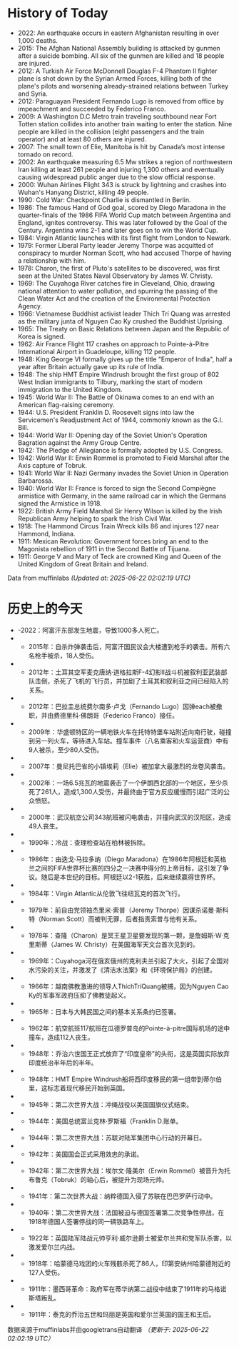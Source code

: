 # History of Today 

- 2022: An earthquake occurs in eastern Afghanistan resulting in over 1,000 deaths.
- 2015: The Afghan National Assembly building is attacked by gunmen after a suicide bombing. All six of the gunmen are killed and 18 people are injured.
- 2012: A Turkish Air Force McDonnell Douglas F-4 Phantom II fighter plane is shot down by the Syrian Armed Forces, killing both of the plane's pilots and worsening already-strained relations between Turkey and Syria.
- 2012: Paraguayan President Fernando Lugo is removed from office by impeachment and succeeded by Federico Franco.
- 2009: A Washington D.C Metro train traveling southbound near Fort Totten station collides into another train waiting to enter the station. Nine people are killed in the collision (eight passengers and the train operator) and at least 80 others are injured.
- 2007: The small town of Elie, Manitoba is hit by Canada’s most intense tornado on record.
- 2002: An earthquake measuring 6.5 Mw strikes a region of northwestern Iran killing at least 261 people and injuring 1,300 others and eventually causing widespread public anger due to the slow official response.
- 2000: Wuhan Airlines Flight 343 is struck by lightning and crashes into Wuhan's Hanyang District, killing 49 people.
- 1990: Cold War: Checkpoint Charlie is dismantled in Berlin.
- 1986: The famous Hand of God goal, scored by Diego Maradona in the quarter-finals of the 1986 FIFA World Cup match between Argentina and England, ignites controversy. This was later followed by the Goal of the Century. Argentina wins 2-1 and later goes on to win the World Cup.
- 1984: Virgin Atlantic launches with its first flight from London to Newark.
- 1979: Former Liberal Party leader Jeremy Thorpe was acquitted of conspiracy to murder Norman Scott, who had accused Thorpe of having a relationship with him.
- 1978: Charon, the first of Pluto's satellites to be discovered, was first seen at the United States Naval Observatory by James W. Christy.
- 1969: The Cuyahoga River catches fire in Cleveland, Ohio, drawing national attention to water pollution, and spurring the passing of the Clean Water Act and the creation of the Environmental Protection Agency.
- 1966: Vietnamese Buddhist activist leader Thích Trí Quang was arrested as the military junta of Nguyen Cao Ky crushed the Buddhist Uprising.
- 1965: The Treaty on Basic Relations between Japan and the Republic of Korea is signed.
- 1962: Air France Flight 117 crashes on approach to Pointe-à-Pitre International Airport in Guadeloupe, killing 112 people.
- 1948: King George VI formally gives up the title "Emperor of India", half a year after Britain actually gave up its rule of India.
- 1948: The ship HMT Empire Windrush brought the first group of 802 West Indian immigrants to Tilbury, marking the start of modern immigration to the United Kingdom.
- 1945: World War II: The Battle of Okinawa comes to an end with an American flag-raising ceremony.
- 1944: U.S. President Franklin D. Roosevelt signs into law the Servicemen's Readjustment Act of 1944, commonly known as the G.I. Bill.
- 1944: World War II: Opening day of the Soviet Union's Operation Bagration against the Army Group Centre.
- 1942: The Pledge of Allegiance is formally adopted by U.S. Congress.
- 1942: World War II: Erwin Rommel is promoted to Field Marshal after the Axis capture of Tobruk.
- 1941: World War II: Nazi Germany invades the Soviet Union in Operation Barbarossa.
- 1940: World War II: France is forced to sign the Second Compiègne armistice with Germany, in the same railroad car in which the Germans signed the Armistice in 1918.
- 1922: British Army Field Marshal Sir Henry Wilson is killed by the Irish Republican Army helping to spark the Irish Civil War.
- 1918: The Hammond Circus Train Wreck kills 86 and injures 127 near Hammond, Indiana.
- 1911: Mexican Revolution: Government forces bring an end to the Magonista rebellion of 1911 in the Second Battle of Tijuana.
- 1911: George V and Mary of Teck are crowned King and Queen of the United Kingdom of Great Britain and Ireland.

Data from muffinlabs
*(Updated at: 2025-06-22 02:02:19 UTC)*

# 历史上的今天 

- -2022：阿富汗东部发生地震，导致1000多人死亡。
- -  2015年：自杀炸弹袭击后，阿富汗国民议会大楼遭到枪手的袭击。所有六名枪手被杀，18人受伤。
- -  2012年：土耳其空军麦克唐纳·道格拉斯F-4幻影II战斗机被叙利亚武装部队击倒，杀死了飞机的飞行员，并加剧了土耳其和叙利亚之间已经陷入的关系。
- -  2012年：巴拉圭总统费尔南多·卢戈（Fernando Lugo）因弹each被撤职，并由费德里科·佛朗哥（Federico Franco）接任。
- -  2009年：华盛顿特区的一辆地铁火车在托特特堡车站附近向南行驶，碰撞到另一列火车，等待进入车站。撞车事件（八名乘客和火车运营商）中有9人被杀，至少80人受伤。
- -  2007年：曼尼托巴省的小镇埃莉（Elie）被加拿大最激烈的龙卷风袭击。
- -  2002年：一场6.5兆瓦的地震袭击了一个伊朗西北部的一个地区，至少杀死了261人，造成1,300人受伤，并最终由于官方反应缓慢而引起广泛的公众愤怒。
- -  2000年：武汉航空公司343航班被闪电袭击，并撞向武汉的汉阳区，造成49人丧生。
- -  1990年：冷战：查理检查站在柏林被拆除。
- -  1986年：由迭戈·马拉多纳（Diego Maradona）在1986年阿根廷和英格兰之间的FIFA世界杯比赛的四分之一决赛中得分的上帝目标，这引发了争议。随后是本世纪的目标。阿根廷以2-1获胜，后来继续赢得世界杯。
- -  1984年：Virgin Atlantic从伦敦飞往纽瓦克的首次飞行。
- -  1979年：前自由党领袖杰里米·索普（Jeremy Thorpe）因谋杀诺曼·斯科特（Norman Scott）而被判无罪，后者指责索普与他有关系。
- -  1978年：查隆（Charon）是冥王星卫星要发现的第一颗，是詹姆斯·W·克里斯蒂（James W. Christy）在美国海军天文台首次见到的。
- -  1969年：Cuyahoga河在俄亥俄州的克利夫兰引起了大火，引起了全国对水污染的关注，并激发了《清洁水法案》和《环境保护局》的创建。
- -  1966年：越南佛教激进的领导人ThíchTríQuang被捕，因为Nguyen Cao Ky的军事军政府压抑了佛教徒起义。
- -  1965年：日本与大韩民国之间的基本关系条约已签署。
- -  1962年：航空航班117航班在瓜德罗普岛的Pointe-à-pitre国际机场的途中撞车，造成112人丧生。
- -  1948年：乔治六世国王正式放弃了“印度皇帝”的头衔，这是英国实际放弃印度统治半年后的半年。
- -  1948年：HMT Empire Windrush船将西印度移民的第一组带到蒂尔伯里，这标志着现代移民开始到英国。
- -  1945年：第二次世界大战：冲绳战役以美国国旗仪式结束。
- -  1944年：美国总统富兰克林·罗斯福（Franklin D.账单。
- -  1944年：第二次世界大战：苏联对陆军集团中心行动的开幕日。
- -  1942年：美国国会正式采用效忠的承诺。
- -  1942年：第二次世界大战：埃尔文·隆美尔（Erwin Rommel）被晋升为托布鲁克（Tobruk）的轴心后，被提升为现场元帅。
- -  1941年：第二次世界大战：纳粹德国入侵了苏联在巴巴罗萨行动中。
- -  1940年：第二次世界大战：法国被迫与德国签署第二次竞争性停战，在1918年德国人签署停战的同一辆铁路车上。
- -  1922年：英国陆军陆战元帅亨利·威尔逊爵士被爱尔兰共和党军队杀害，以激发爱尔兰内战。
- -  1918年：哈蒙德马戏团的火车残骸杀死了86人，印第安纳州哈蒙德附近的127人受伤。
- -  1911年：墨西哥革命：政府军在蒂华纳第二战役中结束了1911年的马格诺斯塔叛乱。
- -  1911年：泰克的乔治五世和玛丽是英国和爱尔兰英国的国王和王后。

数据来源于muffinlabs并由googletrans自动翻译
*（更新于: 2025-06-22 02:02:19 UTC）*